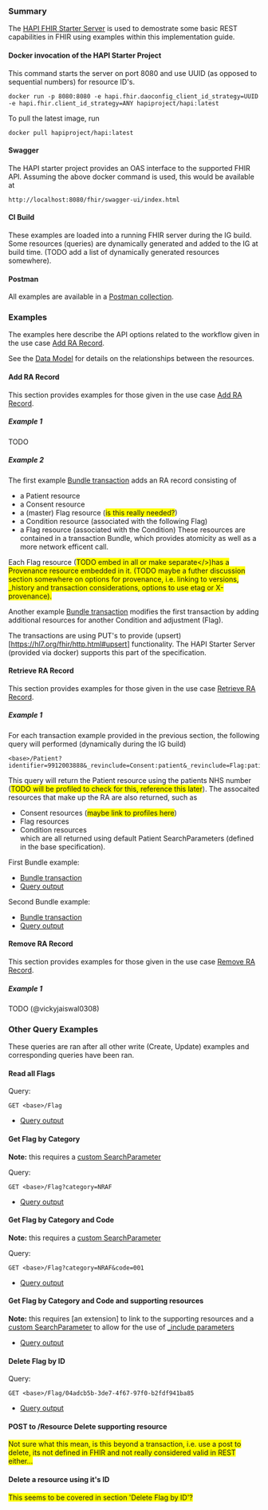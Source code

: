 ### Summary

The [HAPI FHIR Starter Server](https://github.com/hapifhir/hapi-fhir-jpaserver-starter) is used to demostrate some basic REST capabilities in FHIR using examples within this implementation guide.

#### Docker invocation of the HAPI Starter Project

This command starts the server on port 8080 and use UUID (as opposed to sequential numbers) for resource ID's.

```
docker run -p 8080:8080 -e hapi.fhir.daoconfig_client_id_strategy=UUID -e hapi.fhir.client_id_strategy=ANY hapiproject/hapi:latest
```

To pull the latest image, run

```
docker pull hapiproject/hapi:latest
```

#### Swagger

The HAPI starter project provides an OAS interface to the supported FHIR API.  Assuming the above docker command is used, this would be available at

```
http://localhost:8080/fhir/swagger-ui/index.html
```

#### CI Build

These examples are loaded into a running FHIR server during the IG build.  Some resources (queries) are dynamically generated and added to the IG at build time.  (TODO add a list of dynamically generated resources somewhere).

#### Postman

All examples are available in a [Postman collection](assets/postman/postman_collection.json).

### Examples

The examples here describe the API options related to the workflow given in the use case [Add RA Record](add-ra-record.html#workflow).

See the [Data Model](data-model.html) for details on the relationships between the resources.  

#### Add RA Record

This section provides examples for those given in the use case [Add RA Record](add-ra-record.html#workflow).

##### Example 1

TODO

##### Example 2

The first example [Bundle transaction](Bundle-0001-add-condition-transaction-example.html) adds an RA record consisting of 
* a Patient resource
* a Consent resource 
* a (master) Flag resource (<span style="background-color: #FFFF00">is this really needed?</span>) 
* a Condition resource (associated with the following Flag)
* a Flag resource (associated with the Condition)
These resources are contained in a transaction Bundle, which provides atomicity as well as a more network efficent call.  

Each Flag resource (<span style="background-color: #FFFF00">TODO embed in all or make separate</>)has a Provenance resource embedded in it.  (<span style="background-color: #FFFF00">TODO maybe a futher discussion section somewhere on options for provenance, i.e. linking to versions, _history and transaction considerations, options to use etag or X-provenance</span>).  

Another example [Bundle transaction](Bundle-0002-add-condition-transaction-example.html) modifies the first transaction by adding additional resources for another Condition and adjustment (Flag).  

The transactions are using PUT's to provide (upsert)[https://hl7.org/fhir/http.html#upsert] functionality.  The HAPI Starter Server (provided via docker) supports this part of the specification.

#### Retrieve RA Record

This section provides examples for those given in the use case [Retrieve RA Record](retrieve-ra-record.html#workflow).

##### Example 1

For each transaction example provided in the previous section, the following query will performed (dynamically during the IG build)  

```
<base>/Patient?identifier=9912003888&_revinclude=Consent:patient&_revinclude=Flag:patient&_revinclude=Condition:patient  
```

This query will return the Patient resource using the patients NHS number (<span style="background-color: #FFFF00">TODO will be profiled to check for this, reference this later</span>).  The assocaited resources that make up the RA are also returned, such as  
* Consent resources (<span style="background-color: #FFFF00">maybe link to profiles here</span>)  
* Flag resources  
* Condition resources  
which are all returned using default Patient SearchParameters (defined in the base specification).   

First Bundle example:  
* [Bundle transaction](Bundle-0001-add-condition-transaction-example.html)  
* [Query output](Bundle-QUERY-OUTPUT--0001-add-condition-transaction-example.1.html)  

Second Bundle example:  
* [Bundle transaction](Bundle-0002-add-condition-transaction-example.html)  
* [Query output](Bundle-QUERY-OUTPUT--0002-add-condition-transaction-example.2.html)  

#### Remove RA Record

This section provides examples for those given in the use case [Remove RA Record](todo.html).

##### Example 1

TODO (@vickyjaiswal0308)

### Other Query Examples

These queries are ran after all other write (Create, Update) examples and corresponding queries have been ran.

#### Read all Flags

Query:
```
GET <base>/Flag
```

* [Query output](Bundle-QUERY-OUTPUT--READ-0001-get-all-flags.html)

#### Get Flag by Category

**Note:** this requires a [custom SearchParameter](0000-flag-category.searchparameter.html)

Query:
```
GET <base>/Flag?category=NRAF
```
* [Query output](Bundle-QUERY-OUTPUT--READ-0002-get-flag-by-category.html)

#### Get Flag by Category and Code

**Note:** this requires a [custom SearchParameter](0000-flag-category.searchparameter.html)

Query:
```
GET <base>/Flag?category=NRAF&code=001
```
* [Query output](Bundle-QUERY-OUTPUT--READ-0002-get-flag-by-category-and-code.html)

#### Get Flag by Category and Code and supporting resources

**Note:** this requires [an extension] to link to the supporting resources and a [custom SearchParameter](0000-flag-category.searchparameter.html) to allow for the use of [_include parameters](https://www.hl7.org/fhir/search.html#include)

* [Query output](todo.html)

#### Delete Flag by ID

Query:
```
GET <base>/Flag/04adcb5b-3de7-4f67-97f0-b2fdf941ba85
```

* [Query output](OperationOutcome-QUERY-OUTPUT--DELETE-0008-delete-flag-by-id.html)

#### POST to /Resource Delete supporting resource

<span style="background-color: #FFFF00">Not sure what this mean, is this beyond a transaction, i.e. use a post to delete, its not defined in FHIR and not really considered valid in REST either...</span>

#### Delete a resource using it's ID

<span style="background-color: #FFFF00">This seems to be covered in section 'Delete Flag by ID'?</span>